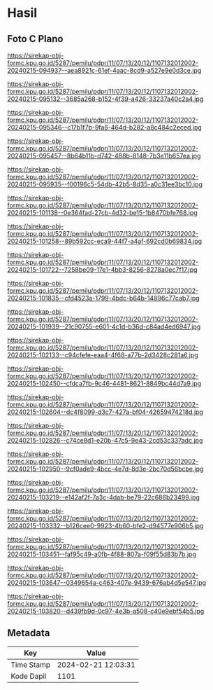 # Hasil

## Foto C Plano

https://sirekap-obj-formc.kpu.go.id/5287/pemilu/pdpr/11/07/13/20/12/1107132012002-20240215-094937--aea8921c-61ef-4aac-8cd9-a527e9e0d3ce.jpg

https://sirekap-obj-formc.kpu.go.id/5287/pemilu/pdpr/11/07/13/20/12/1107132012002-20240215-095132--3685a268-b152-4f39-a426-33237a40c2a4.jpg

https://sirekap-obj-formc.kpu.go.id/5287/pemilu/pdpr/11/07/13/20/12/1107132012002-20240215-095346--c17b1f7b-9fa6-464d-b282-a8c484c2eced.jpg

https://sirekap-obj-formc.kpu.go.id/5287/pemilu/pdpr/11/07/13/20/12/1107132012002-20240215-095457--8b64b11b-d742-488b-8148-7b3e11b657ea.jpg

https://sirekap-obj-formc.kpu.go.id/5287/pemilu/pdpr/11/07/13/20/12/1107132012002-20240215-095935--f00196c5-54db-42b5-8d35-a0c31ee3bc10.jpg

https://sirekap-obj-formc.kpu.go.id/5287/pemilu/pdpr/11/07/13/20/12/1107132012002-20240215-101138--0e364fad-27cb-4d32-be15-1b8470bfe768.jpg

https://sirekap-obj-formc.kpu.go.id/5287/pemilu/pdpr/11/07/13/20/12/1107132012002-20240215-101258--89b592cc-eca9-44f7-a4af-692cd0b69834.jpg

https://sirekap-obj-formc.kpu.go.id/5287/pemilu/pdpr/11/07/13/20/12/1107132012002-20240215-101722--7258be09-17e1-4bb3-8256-8278a0ec7f17.jpg

https://sirekap-obj-formc.kpu.go.id/5287/pemilu/pdpr/11/07/13/20/12/1107132012002-20240215-101835--cfd4523a-1799-4bdc-b64b-14896c77cab7.jpg

https://sirekap-obj-formc.kpu.go.id/5287/pemilu/pdpr/11/07/13/20/12/1107132012002-20240215-101939--21c90755-e601-4c1d-b36d-c84ad4ed6947.jpg

https://sirekap-obj-formc.kpu.go.id/5287/pemilu/pdpr/11/07/13/20/12/1107132012002-20240215-102133--c94cfefe-eaa4-4f68-a77b-2d3428c281a6.jpg

https://sirekap-obj-formc.kpu.go.id/5287/pemilu/pdpr/11/07/13/20/12/1107132012002-20240215-102450--cfdca7fb-9c46-4481-8621-8849bc44d7a9.jpg

https://sirekap-obj-formc.kpu.go.id/5287/pemilu/pdpr/11/07/13/20/12/1107132012002-20240215-102604--dc4f8099-d3c7-427a-bf04-42659474218d.jpg

https://sirekap-obj-formc.kpu.go.id/5287/pemilu/pdpr/11/07/13/20/12/1107132012002-20240215-102826--c74ce8d1-e20b-47c5-9e43-2cd53c337adc.jpg

https://sirekap-obj-formc.kpu.go.id/5287/pemilu/pdpr/11/07/13/20/12/1107132012002-20240215-102950--9cf0ade9-4bcc-4e7d-8d3e-2bc70d56bcbe.jpg

https://sirekap-obj-formc.kpu.go.id/5287/pemilu/pdpr/11/07/13/20/12/1107132012002-20240215-103219--e142af2f-7a3c-4dab-be79-22c686b23499.jpg

https://sirekap-obj-formc.kpu.go.id/5287/pemilu/pdpr/11/07/13/20/12/1107132012002-20240215-103332--b126cee0-9923-4b60-bfe2-d94577e906b5.jpg

https://sirekap-obj-formc.kpu.go.id/5287/pemilu/pdpr/11/07/13/20/12/1107132012002-20240215-103451--faf95c49-a0fb-4f88-807a-f09f55d83b7b.jpg

https://sirekap-obj-formc.kpu.go.id/5287/pemilu/pdpr/11/07/13/20/12/1107132012002-20240215-103647--0349654a-c463-407e-9439-676ab4d5e547.jpg

https://sirekap-obj-formc.kpu.go.id/5287/pemilu/pdpr/11/07/13/20/12/1107132012002-20240215-103820--d439fb9d-0c97-4e3b-a508-c40e9ebf54b5.jpg


## Metadata

| Key        | Value               |
| ---------- | ------------------- |
| Time Stamp | 2024-02-21 12:03:31 |
| Kode Dapil | 1101                |



